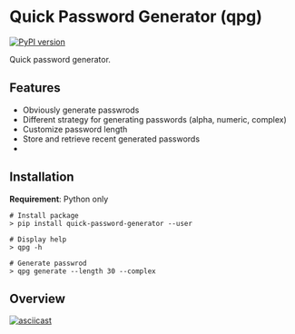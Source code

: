 # Quick Password Generator (qpg)
[![PyPI version](https://badge.fury.io/py/quick-password-generator.svg)](https://badge.fury.io/py/quick-password-generator)

Quick password generator.

## Features
* Obviously generate passwrods
* Different strategy for generating passwords (alpha, numeric, complex)
* Customize password length
* Store and retrieve recent generated passwords
* 
## Installation

**Requirement**: Python only

```
# Install package
> pip install quick-password-generator --user

# Display help
> qpg -h 

# Generate passwrod
> qpg generate --length 30 --complex
```

## Overview
[![asciicast](https://asciinema.org/a/373289.svg)](https://asciinema.org/a/373289)
